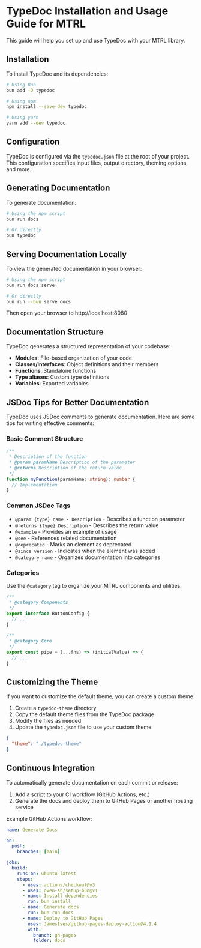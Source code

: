 # TypeDoc Installation and Usage Guide for MTRL

This guide will help you set up and use TypeDoc with your MTRL library.

## Installation

To install TypeDoc and its dependencies:

```bash
# Using Bun
bun add -D typedoc

# Using npm
npm install --save-dev typedoc

# Using yarn
yarn add --dev typedoc
```

## Configuration

TypeDoc is configured via the `typedoc.json` file at the root of your project. This configuration specifies input files, output directory, theming options, and more.

## Generating Documentation

To generate documentation:

```bash
# Using the npm script
bun run docs

# Or directly
bun typedoc
```

## Serving Documentation Locally

To view the generated documentation in your browser:

```bash
# Using the npm script
bun run docs:serve

# Or directly
bun run --bun serve docs
```

Then open your browser to http://localhost:8080

## Documentation Structure

TypeDoc generates a structured representation of your codebase:

- **Modules**: File-based organization of your code
- **Classes/Interfaces**: Object definitions and their members
- **Functions**: Standalone functions
- **Type aliases**: Custom type definitions
- **Variables**: Exported variables

## JSDoc Tips for Better Documentation

TypeDoc uses JSDoc comments to generate documentation. Here are some tips for writing effective comments:

### Basic Comment Structure

```typescript
/**
 * Description of the function
 * @param paramName Description of the parameter
 * @returns Description of the return value
 */
function myFunction(paramName: string): number {
  // Implementation
}
```

### Common JSDoc Tags

- `@param {type} name - Description` - Describes a function parameter
- `@returns {type} Description` - Describes the return value
- `@example` - Provides an example of usage
- `@see` - References related documentation
- `@deprecated` - Marks an element as deprecated
- `@since version` - Indicates when the element was added
- `@category name` - Organizes documentation into categories

### Categories

Use the `@category` tag to organize your MTRL components and utilities:

```typescript
/**
 * @category Components
 */
export interface ButtonConfig {
  // ...
}

/**
 * @category Core
 */
export const pipe = (...fns) => (initialValue) => {
  // ...
}
```

## Customizing the Theme

If you want to customize the default theme, you can create a custom theme:

1. Create a `typedoc-theme` directory
2. Copy the default theme files from the TypeDoc package
3. Modify the files as needed
4. Update the `typedoc.json` file to use your custom theme:

```json
{
  "theme": "./typedoc-theme"
}
```

## Continuous Integration

To automatically generate documentation on each commit or release:

1. Add a script to your CI workflow (GitHub Actions, etc.)
2. Generate the docs and deploy them to GitHub Pages or another hosting service

Example GitHub Actions workflow:

```yaml
name: Generate Docs

on:
  push:
    branches: [main]

jobs:
  build:
    runs-on: ubuntu-latest
    steps:
      - uses: actions/checkout@v3
      - uses: oven-sh/setup-bun@v1
      - name: Install dependencies
        run: bun install
      - name: Generate docs
        run: bun run docs
      - name: Deploy to GitHub Pages
        uses: JamesIves/github-pages-deploy-action@4.1.4
        with:
          branch: gh-pages
          folder: docs
```